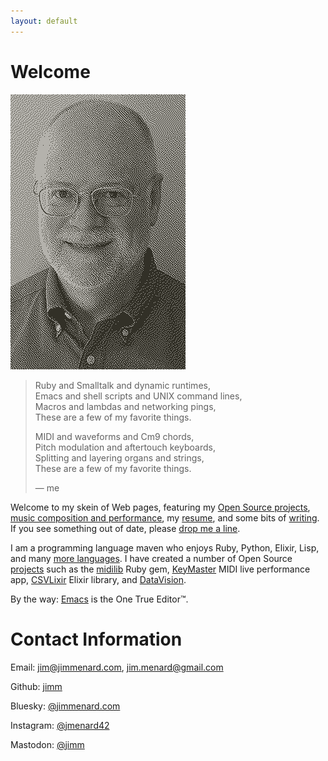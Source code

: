 ```yaml
---
layout: default
---
```


# Welcome

<img
  src="images/jim-dithered.png"
  class="texthead"
  alt="Dithered headshot"
  title="Me, dithered"
/>

> Ruby and Smalltalk and dynamic runtimes,  
> Emacs and shell scripts and UNIX command lines,  
> Macros and lambdas and networking pings,  
> These are a few of my favorite things.
>
> MIDI and waveforms and Cm9 chords,  
> Pitch modulation and aftertouch keyboards,  
> Splitting and layering organs and strings,  
> These are a few of my favorite things.
>
> &mdash; me

Welcome to my skein of Web pages, featuring
my [Open Source projects](/projects/),
[music composition and performance](music.html),
my [resume](Jim_Menard_resume.html),
and some bits of [writing](/writing).
If you see something out of date, please [drop me a line](mailto:jim@jimmenard.com).

I am a programming language maven who enjoys Ruby, Python, Elixir,
Lisp, and many [more languages](/Jim_Menard_resume.html#technical-skills). I have created a
number of Open Source [projects](/projects/) such as the
[midilib](https://github.com/jimm/midilib) Ruby gem,
[KeyMaster](https://github.com/jimm/keymaster) MIDI live performance app,
[CSVLixir](https://github.com/jimm/csvlixir) Elixir library, and
[DataVision](https://github.com/jimm/datavision).

By the way: [Emacs](/emacs_tips.html) is the One True Editor&trade;.

# Contact Information

Email:
[jim@jimmenard.com](mailto:jim@jimmenard.com),
[jim.menard@gmail.com](mailto:jim.menard@gmail.com)

Github:
<a rel="me" href="https://github.com/jimm">jimm</a>

Bluesky:
<a rel="me" href="https://bsky.app/profile/jimmenard.com">@jimmenard.com</a>

Instagram:
<a rel="me" href="https://www.instagram.com/jmenard42/">@jmenard42</a>

Mastodon:
<a rel="me" href="https://sunny.garden/@jimm">@jimm</a>

